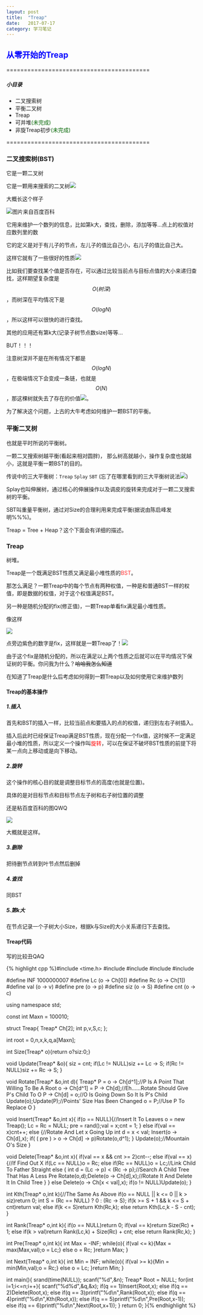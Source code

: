 ```yaml
---
layout: post
title:  "Treap"
date:   2017-07-17
category: 学习笔记
---
```

## **<font color = "#0000FF">从零开始的Treap</font>**
=========================================
##### 小目录
+ 二叉搜索树
+ 平衡二叉树
+ Treap
+ 可并堆<font color = "#006400">(未完成)</font>
+ 非旋Treap初步<font color = "#006400">(未完成)</font>

=========================================

### 二叉搜索树(BST)
它是一颗二叉树

它是一颗用来搜索的二叉树![](https://gsp0.baidu.com/5aAHeD3nKhI2p27j8IqW0jdnxx1xbK/tb/editor/images/client/image_emoticon25.png)

大概长这个样子

![](http://imglf2.nosdn.127.net/img/L3owcXMvOE5FVmczYURYcCs5RVJ2aFpaemlURmVUSVJrTU1ma0hlMFcrR3VPeURDakp3c3FRPT0.png?imageView&thumbnail=500x0&quality=96&stripmeta=0&type=jpg)图片来自百度百科

它用来维护一个数列的信息，比如第k大，查找，删除，添加等等...点上的权值对应数列里的数

它的定义是对于有儿子的节点，左儿子的值比自己小，右儿子的值比自己大。

这样它就有了一些很好的性质![](https://imgsa.baidu.com/forum/w%3D580/sign=3c7e54f99f0a304e5222a0f2e1c9a7c3/054b0c338744ebf8db2d44c2d1f9d72a6159a79e.jpg)

比如我们要查找某个值是否存在，可以通过比较当前点与目标点值的大小来递归查找，这样期望复杂度是$$O(树深)$$，而树深在平均情况下是$$O(logN)$$，所以这样可以很快的进行查找。

其他的应用还有第k大(记录子树节点数size)等等...

BUT！！！

注意树深并不是在所有情况下都是$$O(logN)$$，在极端情况下会变成一条链，也就是$$O(N)$$，那这棵树就失去了存在的价值![](https://imgsa.baidu.com/forum/w%3D580/sign=c6c942e119dfa9ecfd2e561f52d1f754/a73c7f3e6709c93d44d52e0a973df8dcd00054d6.jpg)。

为了解决这个问题，上古的大牛考虑如何维护一颗BST的平衡。

### 平衡二叉树

也就是平时所说的平衡树。

一颗二叉搜索树越平衡(看起来相对圆胖)， 那么树高就越小，操作复杂度也就越小，这就是平衡一颗BST的目的。

传说中的三大平衡树：`Treap` `Splay` `SBT` (忘了在哪里看到的三大平衡树说法![](https://imgsa.baidu.com/forum/w%3D580/sign=ad95b52100fa513d51aa6cd60d6c554c/bf2bbaa1cd11728b7b0aacdfc0fcc3cec2fd2cd6.jpg))

Splay也叫伸展树，通过核心的伸展操作以及调皮的旋转来完成对于一颗二叉搜索树的平衡。

SBT叫重量平衡树，通过对Size的合理利用来完成平衡(据说由陈启峰发明%%%)。

Treap = Tree + Heap？这个下面会有详细的描述。

### Treap

树堆。

Treap是一个既满足BST性质又满足最小堆性质的<font color = "#FF3030">BST</font>。

那怎么满足？一颗Treap中的每个节点有两种权值，一种是和普通BST一样的权值，即是数据的权值，对于这个权值满足BST。

另一种是随机分配的fix(修正值)，一颗Treap单看fix满足最小堆性质。

像这样

![](http://imglf2.nosdn.127.net/img/L3owcXMvOE5FVmhVbDR6eWNiZXprR0RvUVorclpwRmpGUUdEMFp6amxKSVliWFh3YWM5VEtBPT0.png?imageView&thumbnail=500x0&quality=96&stripmeta=0&type=jpg)

点旁边紫色的数字是fix，这样就是一颗Treap了！![](https://imgsa.baidu.com/forum/w%3D580/sign=6739d9726481800a6ee58906813433d6/fe799822720e0cf361ab6e060246f21fbf09aa9e.jpg)

由于这个fix是随机分配的，所以在满足以上两个性质之后就可以在平均情况下保证树的平衡。你问我为什么？~~哈哈我怎么知道~~

在知道了Treap是什么后考虑如何得到一颗Treap以及如何使用它来维护数列

#### Treap的基本操作
##### 1.插入
首先和BST的插入一样，比较当前点和要插入的点的权值，递归到左右子树插入。

插入后此时已经保证Treap满足BST性质，现在分配一个fix值，这时候不一定满足最小堆的性质，所以定义一个操作叫<font color = "#FF0000">旋转</font>，可以在保证不破坏BST性质的前提下将某一点向上移动或是向下移动。

##### 2.旋转
这个操作的核心目的就是调整目标节点的高度(也就是位置)。

具体的是对目标节点和目标节点左子树和右子树位置的调整

还是粘百度百科的图QWQ

![](http://imglf.nosdn.127.net/img/L3owcXMvOE5FVmczYURYcCs5RVJ2bkhqUi9majBPT2YwM2d2N3gyanFSZU8vMVNCK0ZUSVJnPT0.png?imageView&thumbnail=500x0&quality=96&stripmeta=0&type=jpg)

大概就是这样。

##### 3.删除

把待删节点转到叶节点然后删掉

##### 4.查找

同BST

##### 5.第k大

在节点记录一个子树大小Size，根据k与Size的大小关系递归下去查找。

#### Treap代码

写的比较丑QAQ

{% highlight cpp %}#include <time.h>
#include <cstdio>
#include <cstring>
#include <cstdlib>
#include <iostream>

#define INF 1000000007
#define Lc (o -> Ch[0])
#define Rc (o -> Ch[1])
#define val (o -> v)
#define pre (o -> p)
#define siz (o -> S)
#define cnt (o -> c)

using namespace std;

const int Maxn = 100010;

struct Treap{
    Treap* Ch[2];
    int p,v,S,c;
};

int root = 0,n,x,k,q,a[Maxn];

int Size(Treap* o){return o?siz:0;}

void Update(Treap* &o){
    siz = cnt;
    if(Lc != NULL)siz += Lc -> S;
    if(Rc != NULL)siz += Rc -> S;
}

void Rotate(Treap* &o,int d){
    Treap* P = o -> Ch[d^1];//P Is A Point That Willing To Be A Root
    o -> Ch[d^1] = P -> Ch[d];//Eh......Rotate Should Give P's Child To O
    P -> Ch[d] = o;//O Is Going Down So It Is P's Child
    Update(o);Update(P);//Points' Size Has Been Changed
    o = P;//Use P To Replace O
}

void Insert(Treap* &o,int x){
    if(o == NULL){//Insert It To Leaves
        o = new Treap();
        Lc = Rc = NULL;
        pre = rand();val = x;cnt = 1;
    }
    else if(val == x)cnt++;
    else {//Rotate And Let x Going Up
         int d = x < val;
         Insert(o -> Ch[d],x);
         if( ( pre ) > o -> Ch[d] -> p)Rotate(o,d^1);
    }
    Update(o);//Mountain O's Size
}

void Delete(Treap* &o,int x){
    if(val == x && cnt >= 2)cnt--;
    else if(val == x){//If Find Out X 
        if(Lc == NULL)o = Rc;
        else if(Rc == NULL)o = Lc;//Link Child To Father Straight
        else {
            int d = (Lc -> p) < (Rc -> p);//Search A Child Tree That Has A Less Pre
            Rotate(o,d);Delete(o -> Ch[d],x);//Rotate It And Delete It In Child Tree
        }
    }
    else Delete(o -> Ch[x < val],x);
    if(o != NULL)Update(o);
}

int Kth(Treap* o,int k){//The Same As Above
    if(o == NULL || k <= 0 || k > siz)return 0;
    int S = (Rc == NULL) ? 0 : (Rc -> S);
    if(k >= S + 1 && k <= S + cnt)return val;
    else if(k <= S)return Kth(Rc,k);
    else return Kth(Lc,k - S - cnt);
}

int Rank(Treap* o,int k){
    if(o == NULL)return 0;
    if(val == k)return Size(Rc) + 1;
    else if(k > val)return Rank(Lc,k) + Size(Rc) + cnt;
    else return Rank(Rc,k);
}

int Pre(Treap* o,int k){
    int Max = -INF;
    while(o){
        if(val <= k){Max = max(Max,val);o = Lc;}
        else o = Rc;
    }return Max;
}

int Next(Treap* o,int k){
    int Min = INF;
    while(o){
        if(val >= k){Min = min(Min,val);o = Rc;}
        else o = Lc;
    }return Min;
}

int main(){
    srand(time(NULL));
    scanf("%d",&n);
    Treap* Root = NULL;
    for(int i=1;i<=n;i++){
        scanf("%d%d",&q,&x);
        if(q == 1)Insert(Root,x);
        else if(q == 2)Delete(Root,x);
        else if(q == 3)printf("%d\n",Rank(Root,x));
        else if(q == 4)printf("%d\n",Kth(Root,x));
        else if(q == 5)printf("%d\n",Pre(Root,x-1));
        else if(q == 6)printf("%d\n",Next(Root,x+1));
    }
    return 0;
}{% endhighlight %}
